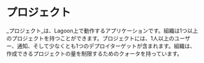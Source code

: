 # プロジェクト

_プロジェクト_は、Lagoon上で動作するアプリケーションです。組織は1つ以上のプロジェクトを持つことができます。プロジェクトには、1人以上のユーザー、通知、そして少なくとも1つのデプロイターゲットが含まれます。組織は、作成できるプロジェクトの量を制限するためのクォータを持っています。